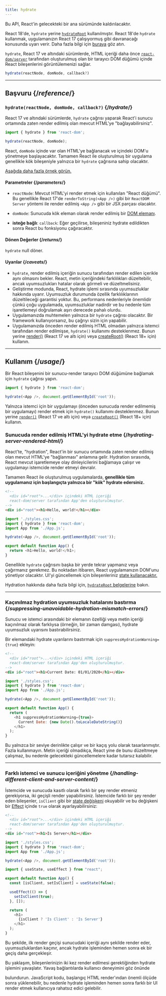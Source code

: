 ```yaml
---
title: hydrate
---
```


<Deprecated>

Bu API, React'in gelecekteki bir ana sürümünde kaldırılacaktır.

React 18'de, `hydrate` yerine [`hydrateRoot`](/reference/react-dom/client/hydrateRoot) kullanılmıştır. React 18'de `hydrate` kullanmak, uygulamanızın React 17 çalışıyormuş gibi davranacağı konusunda uyarı verir. Daha fazla bilgi için [buraya](/blog/2022/03/08/react-18-upgrade-guide#updates-to-client-rendering-apis) göz atın.

</Deprecated>

<Intro>

`hydrate`, React 17 ve altındaki sürümlerde, HTML içeriği daha önce [`react-dom/server`](/reference/react-dom/server) tarafından oluşturulmuş olan bir tarayıcı DOM düğümü içinde React bileşenlerini görüntülemenizi sağlar.

```js
hydrate(reactNode, domNode, callback?)
```

</Intro>

<InlineToc />

---

## Başvuru {/*reference*/}

### `hydrate(reactNode, domNode, callback?)` {/*hydrate*/}

React 17 ve altındaki sürümlerde, `hydrate` çağrısı yaparak React'i sunucu ortamında zaten render edilmiş olan mevcut HTML'ye "bağlayabilirsiniz".

```js
import { hydrate } from 'react-dom';

hydrate(reactNode, domNode);
```

React, `domNode` içinde var olan HTML'ye bağlanacak ve içindeki DOM'u yönetmeye başlayacaktır. Tamamen React ile oluşturulmuş bir uygulama genellikle kök bileşeniyle yalnızca bir `hydrate` çağrısına sahip olacaktır.

[Aşağıda daha fazla örnek görün.](#usage)

#### Parametreler {/*parameters*/}

* `reactNode`: Mevcut HTML'yi render etmek için kullanılan "React düğümü". Bu genellikle React 17'de `renderToString(<App />)` gibi bir `ReactDOM Server` yöntemi ile render edilmiş `<App />` gibi bir JSX parçası olacaktır.

* `domNode`: Sunucuda kök eleman olarak render edilmiş bir [DOM elemanı](https://developer.mozilla.org/en-US/docs/Web/API/Element).

* **isteğe bağlı**: `callback`: Eğer geçilirse, bileşeniniz hydrate edildikten sonra React bu fonksiyonu çağıracaktır.

#### Dönen Değerler {/*returns*/}

`hydrate` null döner.

#### Uyarılar {/*caveats*/}
* `hydrate`, render edilmiş içeriğin sunucu tarafından render edilen içerikle aynı olmasını bekler. React, metin içeriğindeki farklılıkları düzeltebilir, ancak uyumsuzlukları hatalar olarak görmeli ve düzeltmelisiniz.
* Geliştirme modunda, React, hydrate işlemi sırasında uyumsuzluklar hakkında uyarır. Uyumsuzluk durumunda özellik farklılıklarının düzeltileceği garantisi yoktur. Bu, performans nedenleriyle önemlidir çünkü çoğu uygulamada, uyumsuzluklar nadirdir ve bu nedenle tüm işaretlemeyi doğrulamak aşırı derecede pahalı olurdu.
* Uygulamanızda muhtemelen yalnızca bir `hydrate` çağrısı olacaktır. Bir framework kullanıyorsanız, bu çağrıyı sizin için yapabilir.
* Uygulamanızda önceden render edilmiş HTML olmadan yalnızca istemci tarafından render edilmişse, `hydrate()` kullanımı desteklenmez. Bunun yerine [render()](/reference/react-dom/render) (React 17 ve altı için) veya [createRoot()](/reference/react-dom/client/createRoot) (React 18+ için) kullanın.

---

## Kullanım {/*usage*/}

Bir <CodeStep step={1}>React bileşenini</CodeStep> bir sunucu-render <CodeStep step={2}>tarayıcı DOM düğümüne</CodeStep> bağlamak için `hydrate` çağrısı yapın.

```js [[1, 3, "<App />"], [2, 3, "document.getElementById('root')"]]
import { hydrate } from 'react-dom';

hydrate(<App />, document.getElementById('root'));
```

Yalnızca istemci için bir uygulamayı (önceden sunucuda render edilmemiş bir uygulamayı) render etmek için `hydrate()` kullanımı desteklenmez. Bunun yerine [`render()`](/reference/react-dom/render) (React 17 ve altı için) veya [`createRoot()`](/reference/react-dom/client/createRoot) (React 18+ için) kullanın.

### Sunucuda render edilmiş HTML'yi hydrate etme {/*hydrating-server-rendered-html*/}

React'te, "hydration", React'in bir sunucu ortamında zaten render edilmiş olan mevcut HTML'ye "bağlanması" anlamına gelir. Hydration sırasında, React mevcut işaretlemeye olay dinleyicilerini bağlamaya çalışır ve uygulamayı istemcide render etmeyi devralır.

Tamamen React ile oluşturulmuş uygulamalarda, **genellikle tüm uygulamanız için başlangıçta yalnızca bir "kök" hydrate edersiniz.**

<Sandpack>

```html public/index.html
<!--
  <div id="root">...</div> içindeki HTML içeriği
  react-dom/server tarafından App'den oluşturulmuştur.
-->
<div id="root"><h1>Hello, world!</h1></div>
```

```js src/index.js active
import './styles.css';
import { hydrate } from 'react-dom';
import App from './App.js';

hydrate(<App />, document.getElementById('root'));
```

```js src/App.js
export default function App() {
  return <h1>Hello, world!</h1>;
}
```

</Sandpack>

Genellikle `hydrate` çağrısını başka bir yerde tekrar yapmanız veya çağırmanız gerekmez. Bu noktadan itibaren, React uygulamanızın DOM'unu yönetiyor olacaktır. UI'yi güncellemek için bileşenleriniz [state kullanacaktır.](/reference/react/useState)

Hydration hakkında daha fazla bilgi için, [`hydrateRoot` belgelerine](/reference/react-dom/client/hydrateRoot) bakın.

---

### Kaçınılmaz hydration uyumsuzluk hatalarını bastırma {/*suppressing-unavoidable-hydration-mismatch-errors*/}

Sunucu ve istemci arasındaki bir elemanın özelliği veya metin içeriği kaçınılmaz olarak farklıysa (örneğin, bir zaman damgası), hydrate uyumsuzluk uyarısını bastırabilirsiniz.

Bir elemandaki hydrate uyarılarını bastırmak için `suppressHydrationWarning={true}` ekleyin:

<Sandpack>

```html public/index.html
<!--
  <div id="root">...</div> içindeki HTML içeriği
  react-dom/server tarafından App'den oluşturulmuştur.
-->
<div id="root"><h1>Current Date: 01/01/2020</h1></div>
```

```js src/index.js
import './styles.css';
import { hydrate } from 'react-dom';
import App from './App.js';

hydrate(<App />, document.getElementById('root'));
```

```js src/App.js active
export default function App() {
  return (
    <h1 suppressHydrationWarning={true}>
      Current Date: {new Date().toLocaleDateString()}
    </h1>
  );
}
```

</Sandpack>

Bu yalnızca bir seviye derinlikte çalışır ve bir kaçış yolu olarak tasarlanmıştır. Fazla kullanmayın. Metin içeriği olmadıkça, React yine de bunu düzeltmeye çalışmaz, bu nedenle gelecekteki güncellemelere kadar tutarsız kalabilir.

---

### Farklı istemci ve sunucu içeriğini yönetme {/*handling-different-client-and-server-content*/}

İstemcide ve sunucuda kasıtlı olarak farklı bir şey render etmeniz gerekiyorsa, iki geçişli render yapabilirsiniz. İstemcide farklı bir şey render eden bileşenler, `isClient` gibi bir [state değişkeni](/reference/react/useState) okuyabilir ve bu değişkeni bir [Effect](/reference/react/useEffect) içinde `true` olarak ayarlayabilirsiniz:

<Sandpack>

```html public/index.html
<!--
  <div id="root">...</div> içindeki HTML içeriği
  react-dom/server tarafından App'den oluşturulmuştur.
-->
<div id="root"><h1>Is Server</h1></div>
```

```js src/index.js
import './styles.css';
import { hydrate } from 'react-dom';
import App from './App.js';

hydrate(<App />, document.getElementById('root'));
```

```js src/App.js active
import { useState, useEffect } from "react";

export default function App() {
  const [isClient, setIsClient] = useState(false);

  useEffect(() => {
    setIsClient(true);
  }, []);

  return (
    <h1>
      {isClient ? 'Is Client' : 'Is Server'}
    </h1>
  );
}
```

</Sandpack>

Bu şekilde, ilk render geçişi sunucudaki içeriği aynı şekilde render eder, uyumsuzluklardan kaçınır, ancak hydrate işleminden hemen sonra ek bir geçiş daha gerçekleşir.

<Pitfall>

Bu yaklaşım, bileşenlerinizin iki kez render edilmesi gerektiğinden hydrate işlemini yavaşlatır. Yavaş bağlantılarda kullanıcı deneyimini göz önünde

 bulundurun. JavaScript kodu, başlangıç HTML render'ından önemli ölçüde sonra yüklenebilir, bu nedenle hydrate işleminden hemen sonra farklı bir UI render etmek kullanıcıya rahatsız edici gelebilir.

</Pitfall>
